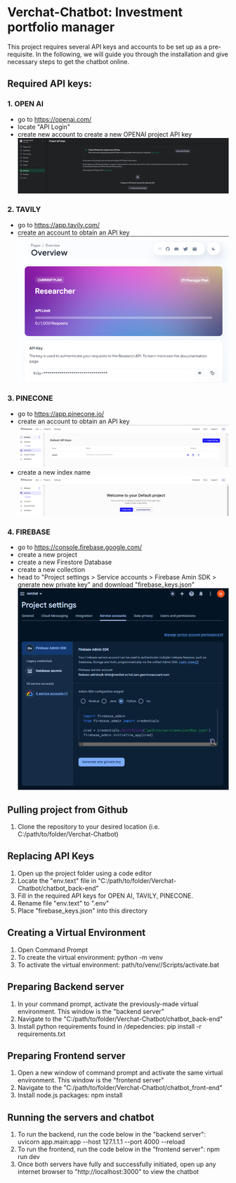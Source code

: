 # Verchat-Chatbot: Investment portfolio manager
This project requires several API keys and accounts to be set up as a pre-requisite. In the following, we will guide you through the installation and give necessary steps to get the chatbot online.

## Required API keys:

### 1. OPEN AI 

- go to https://openai.com/
- locate "API Login"
- create new account to create a new OPENAI project API key
![OPEN AI API key page](/assets/openai_api.png "OpenAI API key page")
  
### 2. TAVILY

- go to https://app.tavily.com/
- create an account to obtain an API key
![Tavily API key page](/assets/tavily_API.png "Tavily API key page")
  
### 3. PINECONE

- go to https://app.pinecone.io/
- create an account to obtain an API key
![Pinecone API key page](/assets/pinecone_api.png "Pinecone API key page")
- create a new index name
![Pinecone index creation page](/assets/pinecone_index_page.png "Pinecone index creation page")

### 4. FIREBASE

- go to https://console.firebase.google.com/
- create a new project
- create a new Firestore Database
- create a new collection
- head to "Project settings > Service accounts > Firebase Amin SDK > gnerate new private key" and download "firebase_keys.json"
![Firebase keys download page](/assets/firestore_json_downlload.png "Firebase keys download page")

## Pulling project from Github

1. Clone the repository to your desired location (i.e. C:/path/to/folder/Verchat-Chatbot)

## Replacing API Keys

1. Open up the project folder using a code editor
2. Locate the "env.text" file in "C:/path/to/folder/Verchat-Chatbot/chatbot_back-end"
3. Fill in the required API keys for OPEN AI, TAVILY, PINECONE.
4. Rename file "env.text" to ".env"
5. Place "firebase_keys.json" into this directory

## Creating a Virtual Environment

1. Open Command Prompt
2. To create the virtual environment:
   python -m venv <NameOfVirtualEnvironment>
3. To activate the virtual environment:
   path/to/venv/<NameOfVirtualEnvironment>/Scripts/activate.bat

## Preparing Backend server

1. In your command prompt, activate the previously-made virtual environment. This window is the "backend server"
2. Navigate to the "C:/path/to/folder/Verchat-Chatbot/chatbot_back-end"
3. Install python requirements found in /depedencies:
   pip install -r requirements.txt

## Preparing Frontend server

1. Open a new window of command prompt and activate the same virtual environment. This window is the "frontend server"
2. Navigate to the "C:/path/to/folder/Verchat-Chatbot/chatbot_front-end"
3. Install node.js packages:
   npm install

## Running the servers and chatbot

1. To run the backend, run the code below in the "backend server":
   uvicorn app.main:app --host 127.1.1.1 --port 4000 --reload
2. To run the frontend, run the code below in the "frontend server":
   npm run dev
3. Once both servers have fully and successfully initiated, open up any internet browser to "http://localhost:3000" to view the chatbot
